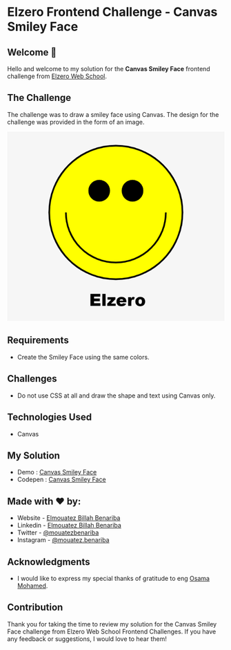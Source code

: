 # Elzero Frontend Challenge - Canvas Smiley Face

## Welcome 👋

Hello and welcome to my solution for the **Canvas Smiley Face** frontend challenge from [Elzero Web School](https://elzero.org/category/challenges/front-end-challenges/).

## The Challenge

The challenge was to draw a smiley face using Canvas. The design for the challenge was provided in the form of an image.

![Canvas Smiley Face](images/canvas-smile-face.png)

## Requirements

- Create the Smiley Face using the same colors.

## Challenges

- Do not use CSS at all and draw the shape and text using Canvas only.

## Technologies Used

- Canvas

## My Solution

- Demo : [Canvas Smiley Face](https://mouatezbenariba.github.io/Elzero-Frontend-Challenges/canvas-smiley-face/)
- Codepen : [Canvas Smiley Face](https://codepen.io/mouatezbenariba/pen/MWGerbr)

## Made with ❤ by:

- Website - [Elmouatez Billah Benariba](https://www.mouatezbenariba.me/)
- Linkedin - [Elmouatez Billah Benariba](https://www.linkedin.com/in/mouatezbenariba/)
- Twitter - [@mouatezbenariba](https://twitter.com/mouatezbenariba)
- Instagram - [@mouatez.benariba](https://www.instagram.com/mouatez.benariba/)

## Acknowledgments

- I would like to express my special thanks of gratitude to eng [Osama Mohamed](https://github.com/OsamaElzero).

## Contribution

Thank you for taking the time to review my solution for the Canvas Smiley Face challenge from Elzero Web School Frontend Challenges. If you have any feedback or suggestions, I would love to hear them!
